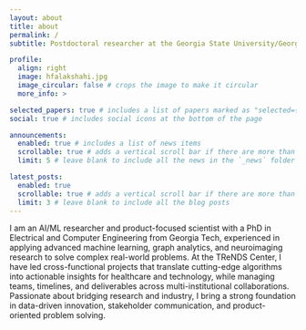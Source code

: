 ```yaml
---
layout: about
title: about
permalink: /
subtitle: Postdoctoral researcher at the Georgia State University/Georgia Institute of Technology/Emory University Center for Translational Research in Neuroimaging and Data Science (TReNDS)

profile:
  align: right
  image: hfalakshahi.jpg
  image_circular: false # crops the image to make it circular
  more_info: >

selected_papers: true # includes a list of papers marked as "selected={true}"
social: true # includes social icons at the bottom of the page

announcements:
  enabled: true # includes a list of news items
  scrollable: true # adds a vertical scroll bar if there are more than 3 news items
  limit: 5 # leave blank to include all the news in the `_news` folder

latest_posts:
  enabled: true
  scrollable: true # adds a vertical scroll bar if there are more than 3 new posts items
  limit: 3 # leave blank to include all the blog posts
---
```


I am an AI/ML researcher and product-focused scientist with a PhD in Electrical and Computer Engineering from Georgia Tech, experienced in applying advanced machine learning, graph analytics, and neuroimaging research to solve complex real-world problems. At the TReNDS Center, I have led cross-functional projects that translate cutting-edge algorithms into actionable insights for healthcare and technology, while managing teams, timelines, and deliverables across multi-institutional collaborations. Passionate about bridging research and industry, I bring a strong foundation in data-driven innovation, stakeholder communication, and product-oriented problem solving.
